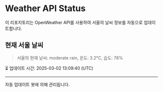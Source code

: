 
# Weather API Status

이 리포지토리는 OpenWeather API를 사용하여 서울의 날씨 정보를 자동으로 업데이트합니다.

## 현재 서울 날씨
> 서울의 현재 날씨: moderate rain, 온도: 3.2°C, 습도: 78%

⏳ 업데이트 시간: 2025-03-02 13:09:40 (UTC)

---
자동 업데이트 봇에 의해 관리됩니다.
